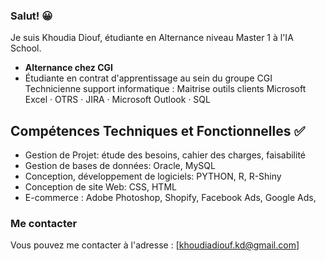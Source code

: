 ### Salut! 😀

Je suis Khoudia Diouf, étudiante en Alternance niveau Master 1 à l'IA School.

- **Alternance chez CGI**
- Étudiante en contrat d'apprentissage au sein du groupe CGI
 Technicienne support informatique : Maitrise outils clients  Microsoft Excel · OTRS · JIRA ·  Microsoft Outlook · SQL

## Compétences Techniques et Fonctionnelles ✅ 

- Gestion de Projet: étude des besoins, cahier des charges, faisabilité
- Gestion de bases de données: Oracle, MySQL
- Conception, développement de logiciels: PYTHON, R, R-Shiny
- Conception de site Web: CSS, HTML
- E-commerce : Adobe Photoshop, Shopify, Facebook Ads, Google Ads,

### Me contacter 

Vous pouvez me contacter à l'adresse : [khoudiadiouf.kd@gmail.com]
